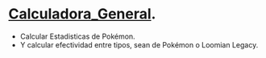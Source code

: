# [Calculadora_General](https://ccarlos20.github.io/Calculadora_General/).
- Calcular Estadisticas de Pokémon.
- Y calcular efectividad entre tipos, sean de Pokémon o Loomian Legacy.
